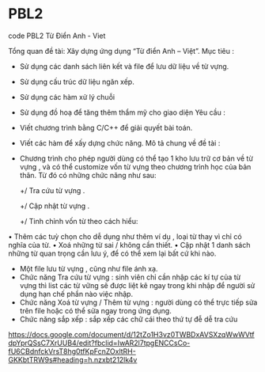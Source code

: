 # PBL2
code PBL2
Từ Điển Anh - Viet

Tổng quan đề tài: Xây dựng ứng dụng “Từ điển Anh – Việt”. Mục tiêu :
- Sử dụng các danh sách liên kết và file để lưu dữ liệu về từ vựng.
- Sử dụng cấu trúc dữ liệu ngăn xếp.
- Sử dụng các hàm xử lý chuỗi
- Sử dụng đồ hoạ để tăng thêm thẩm mỹ cho giao diện
Yêu cầu :
- Viết chương trình bằng C/C++ để giải quyết bài toán.
- Viết các hàm để xấy dựng chức năng. Mô tả chung về đề tài :
- Chương trình cho phép người dùng có thể tạo 1 kho lưu trữ cơ bản về từ vựng , và có thể customize vốn từ vựng theo chương trình học của bản thân. Từ đó có những chức năng như sau: 

     +/ Tra cứu từ vựng .

     +/ Cập nhật từ vựng .

     +/ Tinh chỉnh vốn từ theo cách hiểu:

• Thêm các tuỳ chọn cho dễ dụng như thêm ví dụ , loại từ thay vì chỉ có nghĩa của từ.
• Xoá những từ sai / không cần thiết.
• Cập nhật 1 danh sách những từ quan trọng cần lưu ý, để có thể xem lại bất cứ khi
nào.
- Một file lưu từ vựng , cũng như file ánh xạ.
- Chức năng Tra cứu từ vựng : sinh viên chỉ cần nhập các kí tự của từ vựng thì list các từ
vững sẽ được liệt kê ngay trong khi nhập để người sử dụng hạn chế phần nào việc nhập.
- Chức năng Xoá từ vựng / Thêm từ vựng : người dùng có thể trực tiếp sửa trên file hoặc
có thể sửa ngay trong ứng dụng.
- Chức năng sắp xếp : sắp xếp các chữ cái theo thứ tự đễ dễ tra cứu

https://docs.google.com/document/d/12tZo1H3vz0TWBDxAVSXzqWwWVtfdpYprQSsC7XrUUB4/edit?fbclid=IwAR2l7tpgENCCsCo-fU6CBdnfckVrsT8hg0tfKpFcnZOxltRH-GKKbtTRW9s#heading=h.nzxbt212lk4v


